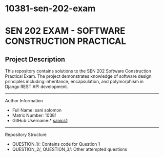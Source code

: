 # 10381-sen-202-exam
# SEN 202 EXAM - SOFTWARE CONSTRUCTION PRACTICAL

## Project Description
This repository contains solutions to the SEN 202 Software Construction Practical Exam. The project demonstrates knowledge of software design principles including inheritance, encapsulation, and polymorphism in Django REST API development.

---

 Author Information

- Full Name: sani solomon
- Matric Number: 10381  
- GitHub Username:* [sanics1](https://github.com/sanics1)

---
 Repository Structure

- QUESTION_1/: Contains code for Question 1  
- QUESTION_2/, QUESTION_3/: Other attempted questions

